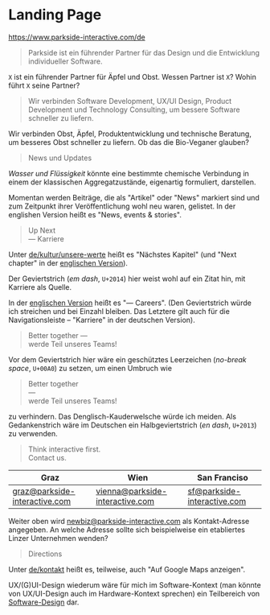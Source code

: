 # Landing Page

https://www.parkside-interactive.com/de

> Parkside ist ein führender Partner für das Design und die Entwicklung individueller Software.

`X` ist ein führender Partner für Äpfel und Obst. Wessen Partner ist `X`? Wohin führt `X` seine Partner?

> Wir verbinden Software Development, UX/UI Design, Product Development und Technology Consulting, um bessere Software schneller zu liefern.

Wir verbinden Obst, Äpfel, Produktentwicklung und technische Beratung, um besseres Obst schneller zu liefern. Ob das die Bio-Veganer glauben?

> News und Updates

*Wasser und Flüssigkeit* könnte eine bestimmte chemische Verbindung in einem der klassischen Aggregatzustände, eigenartig formuliert, darstellen.

Momentan werden Beiträge, die als "Artikel" oder "News" markiert sind und zum Zeitpunkt ihrer Veröffentlichung wohl neu waren, gelistet. In der englishen Version heißt es "News, events & stories".

> Up Next  
> — Karriere

Unter [de/kultur/unsere-werte](https://www.parkside-interactive.com/de/kultur/unsere-werte) heißt es "Nächstes Kapitel" (und "Next chapter" in der [englischen Version](https://www.parkside-interactive.com/culture/our-values)).

Der Geviertstrich (*em dash*, `U+2014`) hier weist wohl auf ein Zitat hin, mit Karriere als Quelle.

In der [englischen Version](https://www.parkside-interactive.com/) heißt es "— Careers". (Den Geviertstrich würde ich streichen und bei Einzahl bleiben. Das Letztere gilt auch für die Navigationsleiste – "Karriere" in der deutschen Version).

> Better together —  
> werde Teil unseres Teams!

Vor dem Geviertstrich hier wäre ein geschütztes Leerzeichen (*no-break space*, `U+00A0`) zu setzen, um einen Umbruch wie

> Better together  
> —  
> werde Teil unseres Teams!  

zu verhindern. Das Denglisch-Kauderwelsche würde ich meiden. Als Gedankenstrich wäre im Deutschen ein Halbgeviertstrich (*en dash*, `U+2013`) zu verwenden.

> Think interactive first.  
> Contact us.

|Graz|Wien|San Franciso|
|----|----|------------|
|[graz@parkside-interactive.com](mailto:graz@parkside-interactive.com)|[vienna@parkside-interactive.com](mailto:vienna@parkside-interactive.com)|[sf@parkside-interactive.com](mailto:sf@parkside-interactive.com)|

Weiter oben wird [newbiz@parkside-interactive.com](mailto:newbiz@parkside-interactive.com) als Kontakt-Adresse angegeben. An welche Adresse sollte sich beispielweise ein etabliertes Linzer Unternehmen wenden?

> Directions

Unter [de/kontakt](https://www.parkside-interactive.com/de/kontakt) heißt es, teilweise, auch "Auf Google Maps anzeigen".

UX/(G)UI-Design wiederum wäre für mich im Software-Kontext (man könnte von UX/UI-Design auch im Hardware-Kontext sprechen) ein Teilbereich von [Software-Design](https://en.wikipedia.org/wiki/Software_design) dar.